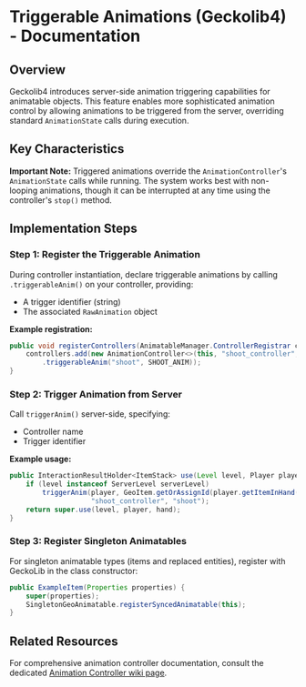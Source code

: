 # Triggerable Animations (Geckolib4) - Documentation

## Overview

Geckolib4 introduces server-side animation triggering capabilities for animatable objects. This feature enables more sophisticated animation control by allowing animations to be triggered from the server, overriding standard `AnimationState` calls during execution.

## Key Characteristics

**Important Note:** Triggered animations override the `AnimationController`'s `AnimationState` calls while running. The system works best with non-looping animations, though it can be interrupted at any time using the controller's `stop()` method.

## Implementation Steps

### Step 1: Register the Triggerable Animation

During controller instantiation, declare triggerable animations by calling `.triggerableAnim()` on your controller, providing:
- A trigger identifier (string)
- The associated `RawAnimation` object

**Example registration:**
```java
public void registerControllers(AnimatableManager.ControllerRegistrar controllers) {
    controllers.add(new AnimationController<>(this, "shoot_controller", state -> PlayState.STOP)
        .triggerableAnim("shoot", SHOOT_ANIM));
}
```

### Step 2: Trigger Animation from Server

Call `triggerAnim()` server-side, specifying:
- Controller name
- Trigger identifier

**Example usage:**
```java
public InteractionResultHolder<ItemStack> use(Level level, Player player, InteractionHand hand) {
    if (level instanceof ServerLevel serverLevel)
        triggerAnim(player, GeoItem.getOrAssignId(player.getItemInHand(hand), serverLevel),
                    "shoot_controller", "shoot");
    return super.use(level, player, hand);
}
```

### Step 3: Register Singleton Animatables

For singleton animatable types (items and replaced entities), register with GeckoLib in the class constructor:

```java
public ExampleItem(Properties properties) {
    super(properties);
    SingletonGeoAnimatable.registerSyncedAnimatable(this);
}
```

## Related Resources

For comprehensive animation controller documentation, consult the dedicated [Animation Controller wiki page](https://github.com/bernie-g/geckolib/wiki/The-Animation-Controller-\(Geckolib4\)#triggered-animations).
